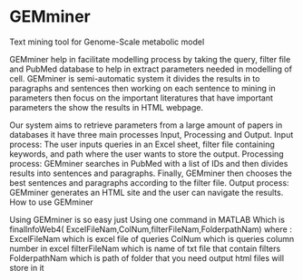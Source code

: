 # GEMminer
Text mining tool for Genome-Scale metabolic model

GEMminer help in facilitate modelling process by taking the query, filter file and PubMed database to help in extract parameters needed in modelling of cell. GEMminer is semi-automatic system it divides the results in to paragraphs and sentences then working on each sentence to mining in parameters then focus on the important literatures that have important parameters the show the results in HTML webpage.

Our system aims to retrieve parameters from a large amount of papers in databases it have three main processes Input, Processing and Output. 
Input process: The user inputs queries in an Excel sheet, filter file containing keywords, and path where the user wants to store the output. 
Processing process: GEMminer searches in PubMed with a list of IDs and then divides results into sentences and paragraphs. Finally, GEMminer then chooses the best sentences and paragraphs according to the filter file.
Output process: GEMminer generates an HTML site and the user can navigate the results. 
How to use GEMminer
 
Using GEMminer is so easy just Using one command in MATLAB
Which is finallnfoWeb4( ExcelFileNam,ColNum,filterFileNam,FolderpathNam)
 where : 
ExcelFileNam which is excel file of queries
ColNum which is queries column number in excel
filterFileNam which is name of txt file that contain filters
FolderpathNam which is path of folder that you need output html files will store in it


